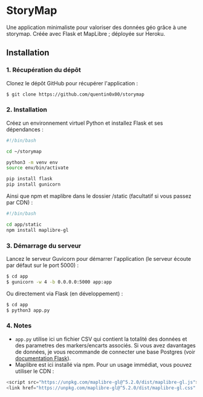 # StoryMap

Une application minimaliste pour valoriser des données géo grâce à une storymap. Créée avec Flask et MapLibre ; déployée sur Heroku.

## Installation


### 1. Récupération du dépôt

Clonez le dépôt GitHub pour récupérer l'application :

```bash
$ git clone https://github.com/quentin0x00/storymap
```

### 2. Installation

Créez un environnement virtuel Python et installez Flask et ses dépendances :

```bash
#!/bin/bash

cd ~/storymap

python3 -m venv env
source env/bin/activate

pip install flask
pip install gunicorn
```
Ainsi que npm et maplibre dans le dossier /static (facultatif si vous passez par CDN) :
```bash
#!/bin/bash

cd app/static
npm install maplibre-gl

```

### 3. Démarrage du serveur

Lancez le serveur Guvicorn pour démarrer l'application (le serveur écoute par défaut sur le port 5000) :

```bash
$ cd app
$ gunicorn -w 4 -b 0.0.0.0:5000 app:app
```
Ou directement via Flask (en développement) :
```bash
$ cd app
$ python3 app.py
```

### 4. Notes

- `app.py` utilise ici un fichier CSV qui contient la totalité des données et des parametres des markers/encarts associés. Si vous avez davantages de données, je vous recommande de connecter une base Postgres (voir [documentation Flask](https://flask.palletsprojects.com/en/stable/)).
- Maplibre est ici installé via npm. Pour un usage immédiat, vous pouvez utiliser le CDN :
```js
<script src="https://unpkg.com/maplibre-gl@^5.2.0/dist/maplibre-gl.js"></script>
<link href="https://unpkg.com/maplibre-gl@^5.2.0/dist/maplibre-gl.css" rel="stylesheet"/>
```
